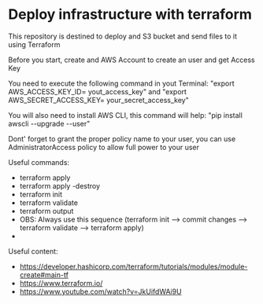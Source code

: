 # Deploy infrastructure with terraform
This repository is destined to deploy and S3 bucket and send files to it using Terraform

Before you start, create and AWS Account to create an user and get Access Key

You need to execute the following command in yout Terminal: "export AWS_ACCESS_KEY_ID= yout_access_key" and "export AWS_SECRET_ACCESS_KEY= your_secret_access_key"
  
You will also need to install AWS CLI, this command will help: "pip install awscli --upgrade --user"

Dont' forget to grant the proper policy name to your user, you can use AdministratorAccess policy to allow full power to your user

Useful commands:
- terraform apply
- terraform apply -destroy
- terraform init
- terraform validate
- terraform output
- OBS: Always use this sequence (terraform init --> commit changes --> terraform validate --> terraform apply)
- 
Useful content:
- https://developer.hashicorp.com/terraform/tutorials/modules/module-create#main-tf
- https://www.terraform.io/
- https://www.youtube.com/watch?v=JkUifdWAi9U
